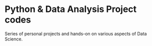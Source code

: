 # Python & Data Analysis Project codes 
Series of personal projects and hands-on on various aspects of Data Science.
